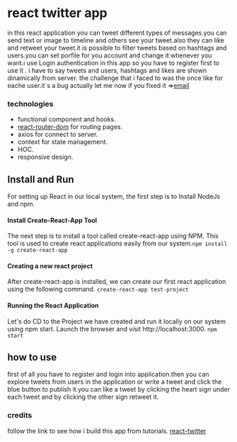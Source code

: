 # react twitter app

in this react application you can tweet different types of messages.you can send text or image to timeline and others see your tweet.also they can like and retweet your tweet.it is possible to filter tweets based on hashtags and users.you can set porfile for you account and change it whenever you want.i use Login authentication in this app so you have to register first to use it . i have to say tweets and users, hashtags and likes are shown dinamically from server.
the challenge that i faced to was the once like for eache user.it`s a bug actually let me now if you fixed it =>[email](ali.rze.1998@gmail.com)


### technologies 
- functional component and hooks.
- [react-router-dom](https://reactrouter.com/docs/en/v6/getting-started/overview) for routing pages. 
- axios for connect to server.
- context for state management.
- HOC.
- responsive design.



## Install and Run 
For setting up React in our local system, the first step is to Install NodeJs and npm.
#### Install Create-React-App Tool
The next step is to install a tool called create-react-app using NPM. This tool is used to create react applications easily from our system.`npm install -g create-react-app` 

#### Creating a new react project
After create-react-app is installed, we can create our first react application using the following command.
`create-react-app test-project` 

#### Running the React Application
Let's do CD to the Project we have created and run it locally on our system using npm start. Launch the browser and visit http://localhost:3000.
`npm start`
 


 ## how to use
 first of all you have to register and login into application.then you can explore tweets from users in the application or write a tweet and click the blue button to publish it.you can like a tweet by clicking the heart sign under each tweet and by clicking the other sign retweet it. 



### credits 
follow the link to see how i build this app from tutorials.
[react-twitter](https://toplearn.com/courses/4378/%D8%A2%D9%85%D9%88%D8%B2%D8%B4-reactjs-%D8%AC%D8%A7%D9%85%D8%B9-%D9%88-%D9%BE%D8%B1%D9%88%DA%98%D9%87-%D9%85%D8%AD%D9%88%D8%B1-(%D9%BE%D8%B1%D9%88%DA%98%D9%87-%D8%AA%D9%88%DB%8C%DB%8C%D8%AA%D8%B1))

